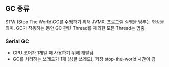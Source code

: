 ## GC 종류
STW (Stop The World)GC를 수행하기 위해 JVM이 프로그램 실행을 멈추는 현상을 의미.
GC가 작동하는 동안 GC 관련 Thread를 제외한 모든 Thread는 멈춤

### Serial GC
- CPU 코어가 1개일 때 사용하기 위해 개발됨
- GC를 처리하는 쓰레드가 1개 (싱글 쓰레드), 가장 stop-the-world 시간이 김
